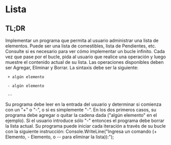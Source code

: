 # Lista
## TL;DR
Implementar un programa que permita al usuario administrar una lista de elementos. Puede ser una lista de comestibles, lista de Pendientes, etc. Consulte si es necesario para ver cómo implementar un bucle infinito. Cada vez que pase por el bucle, pida al usuario que realice una operación y luego muestre el contenido actual de su lista. Las operaciones disponibles deben ser Agregar, Eliminar y Borrar. La sintaxis debe ser la siguiente:
 
```
 + algún elemento

 - algún elemento

 --
```
Su programa debe leer en la entrada del usuario y determinar si comienza con un "+" o "-", o si es simplemente "-". En los dos primeros casos, su programa debe agregar o quitar la cadena dada ("algún elemento" en el ejemplo). Si el usuario introduce sólo "-" entonces el programa debe borrar la lista actual. Su programa puede iniciar cada iteración a través de su bucle con la siguiente instrucción: Console.WriteLine("Ingresa un comando (+ Elemento, - Elemento, o -- para eliminar la lista)):");